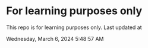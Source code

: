 # For learning purposes only
This repo is for learning purposes only.
Last updated at

Wednesday, March 6, 2024 5:48:57 AM

